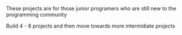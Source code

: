 These projects are for those junior programers who are still new to the programming community

Build 4 - 8 projects and then move towards more intermidiate projects
